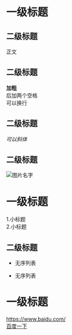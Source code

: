 # 一级标题  
## 二级标题  
正文  
## 二级标题  
**加粗**  
后加两个空格  
可以换行  
## 二级标题  
*可以斜体*  
## 二级标题  
![图片名字](http://d.5857.com/gqyhx_131102/004.jpg)
# 一级标题  
1.小标题  
2.小标题  
## 二级标题  
- 无序列表  
+ 无序列表  
# 一级标题  
<https://www.baidu.com/>  
[百度一下](https://www.baidu.com/)
